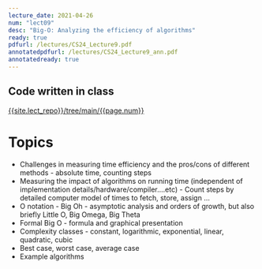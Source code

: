 ```yaml
---
lecture_date: 2021-04-26
num: "lect09"
desc: "Big-O: Analyzing the efficiency of algorithms"
ready: true
pdfurl: /lectures/CS24_Lecture9.pdf
annotatedpdfurl: /lectures/CS24_Lecture9_ann.pdf
annotatedready: true
---
```


## Code written in class
[{{site.lect_repo}}/tree/main/{{page.num}}]({{site.lect_repo}}/tree/main/{{page.num}})

# Topics

* Challenges in measuring time efficiency and the pros/cons of different methods - absolute time, counting steps 
* Measuring the impact of algorithms on running time (independent of implementation details/hardware/compiler....etc) - Count steps by detailed computer model of times to fetch, store, assign … 
* O notation - Big Oh - asymptotic analysis and orders of growth, but also briefly Little O, Big Omega, Big Theta
* Formal Big O - formula and graphical presentation
* Complexity classes - constant, logarithmic, exponential, linear, quadratic, cubic
* Best case, worst case, average case
* Example algorithms

